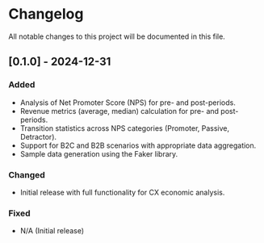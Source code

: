 
# Changelog

All notable changes to this project will be documented in this file.

## [0.1.0] - 2024-12-31
### Added
- Analysis of Net Promoter Score (NPS) for pre- and post-periods.
- Revenue metrics (average, median) calculation for pre- and post-periods.
- Transition statistics across NPS categories (Promoter, Passive, Detractor).
- Support for B2C and B2B scenarios with appropriate data aggregation.
- Sample data generation using the Faker library.

### Changed
- Initial release with full functionality for CX economic analysis.

### Fixed
- N/A (Initial release)
